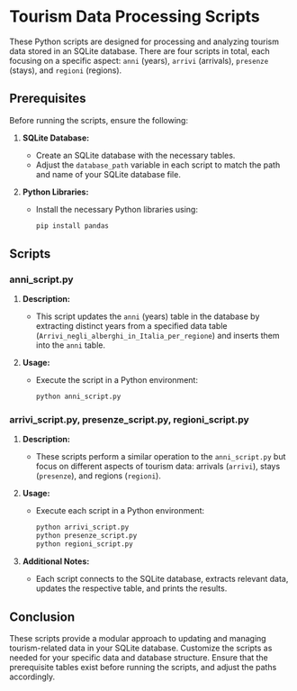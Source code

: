 # Tourism Data Processing Scripts

These Python scripts are designed for processing and analyzing tourism data stored in an SQLite database. There are four scripts in total, each focusing on a specific aspect: `anni` (years), `arrivi` (arrivals), `presenze` (stays), and `regioni` (regions).

## Prerequisites
Before running the scripts, ensure the following:

1. **SQLite Database:**
   - Create an SQLite database with the necessary tables.
   - Adjust the `database_path` variable in each script to match the path and name of your SQLite database file.

2. **Python Libraries:**
   - Install the necessary Python libraries using:
     ```bash
     pip install pandas
     ```

## Scripts

### anni_script.py

1. **Description:**
   - This script updates the `anni` (years) table in the database by extracting distinct years from a specified data table (`Arrivi_negli_alberghi_in_Italia_per_regione`) and inserts them into the `anni` table.

2. **Usage:**
   - Execute the script in a Python environment:
     ```bash
     python anni_script.py
     ```

### arrivi_script.py, presenze_script.py, regioni_script.py

1. **Description:**
   - These scripts perform a similar operation to the `anni_script.py` but focus on different aspects of tourism data: arrivals (`arrivi`), stays (`presenze`), and regions (`regioni`).

2. **Usage:**
   - Execute each script in a Python environment:
     ```bash
     python arrivi_script.py
     python presenze_script.py
     python regioni_script.py
     ```

3. **Additional Notes:**
   - Each script connects to the SQLite database, extracts relevant data, updates the respective table, and prints the results.

## Conclusion
These scripts provide a modular approach to updating and managing tourism-related data in your SQLite database. Customize the scripts as needed for your specific data and database structure. Ensure that the prerequisite tables exist before running the scripts, and adjust the paths accordingly.

